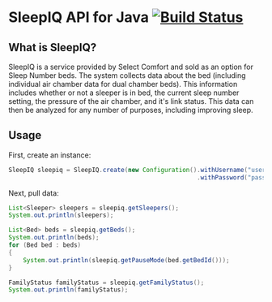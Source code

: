 # SleepIQ API for Java [![Build Status](https://travis-ci.org/syphr42/libsleepiq-java.svg?branch=master)](https://travis-ci.org/syphr42/libsleepiq-java)

## What is SleepIQ?

SleepIQ is a service provided by Select Comfort and sold as an option for Sleep Number beds. The system collects data about the bed (including individual air chamber data for dual chamber beds). This information includes whether or not a sleeper is in bed, the current sleep number setting, the pressure of the air chamber, and it's link status. This data can then be analyzed for any number of purposes, including improving sleep.

## Usage

First, create an instance:
```java
SleepIQ sleepiq = SleepIQ.create(new Configuration().withUsername("username")
                                                    .withPassword("password"));
```

Next, pull data:
```java
List<Sleeper> sleepers = sleepiq.getSleepers();
System.out.println(sleepers);

List<Bed> beds = sleepiq.getBeds();
System.out.println(beds);
for (Bed bed : beds)
{
    System.out.println(sleepiq.getPauseMode(bed.getBedId()));
}

FamilyStatus familyStatus = sleepiq.getFamilyStatus();
System.out.println(familyStatus);
```
